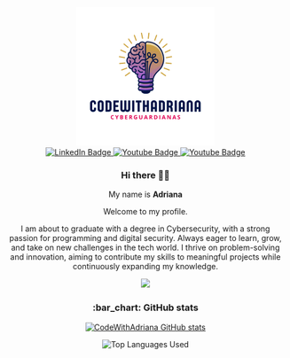   <div align="center">
<div id="header">
<img src="./assets/img.png" width="250">
</div>
<div id="badges">
<a href="https://www.linkedin.com/in/avreyesg/">
  <img src="https://img.shields.io/badge/LinkedIn-blue?style=for-the-badge&amp;logo=linkedin&amp;logoColor=white" alt="LinkedIn Badge">
</a>
<a href="https://www.instagram.com/cyberguardianas/">
  <img src="https://img.shields.io/badge/Instagram-red?style=for-the-badge&amp;logo=instagram&amp;logoColor=white" alt="Youtube Badge">
</a>
<a href="mailto:cyberguardianas@gmail.com">
  <img src="https://img.shields.io/badge/Gmail-white?style=for-the-badge&amp;logo=gmail&amp;logoColor=red" alt="Youtube Badge">
</a>

</div>
<h3 id="hi-there">Hi there 👋🎉</h3>
<p>My name is <strong>Adriana

</strong> Welcome to my profile.</p>

<p>I am about to graduate with a degree in Cybersecurity, with a strong passion for programming and digital security. Always eager to learn, grow, and take on new challenges in the tech world. I thrive on problem-solving and innovation, aiming to contribute my skills to meaningful projects while continuously expanding my knowledge.</p>
<img src="https://media2.giphy.com/media/v1.Y2lkPTc5MGI3NjExZ2dzZHR6dmxtMGkxc2Z0ZmduOGtzMHp4NjkzbzdjbXVwcWdtbG5zdiZlcD12MV9pbnRlcm5hbF9naWZfYnlfaWQmY3Q9Zw/L1R1tvI9svkIWwpVYr/giphy.gif" width="500">
<h3 id="bar_chart-github-stats">:bar_chart: GitHub stats</h3>
<p><a href="https://github.com/CodeWithAdriana/github-readme-stats">
  <img src="https://github-readme-stats.vercel.app/api?username=CodeWithAdriana&count_private=true&show_icons=true&theme=dark" alt="CodeWithAdriana GitHub stats">
</a></p>

<p><img src="https://github-readme-stats.vercel.app/api/top-langs/?username=CodeWithAdriana&show_icons=true&theme=dark" alt="Top Languages Used"></p>
</div>
